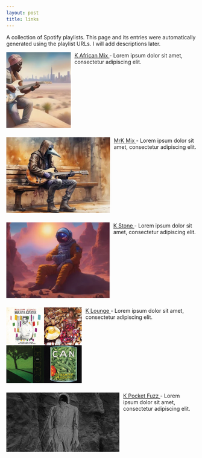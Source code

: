 ```yaml
---
layout: post
title: links
---
```


A collection of Spotify playlists. This page and its entries were automatically generated using the playlist URLs. I will add descriptions later.

<div style="float: left; clear: left; height: 225px; display: block;">
<a href="https://open.spotify.com/playlist/5IPCmzI4LZ6JkF1UXPNMeY">
  <img src="/assets/images/KAfricanMix.png" alt="K African Mix thumbnail" style="float: left; clear: left; margin-right: 10px; max-height: 200px; width: auto;"/>
  K African Mix
</a> - Lorem ipsum dolor sit amet, consectetur adipiscing elit.
</div>

<div style="float: left; clear: left; height: 225px; display: block;">
<a href="https://open.spotify.com/playlist/13ahX5FXGbRZeVJ6Ohek4T?si=YuS36vnFQRKwKGD_UNUtQQ">
  <img src="/assets/images/MrKMix.png" alt="MrK Mix thumbnail" style="float: left; clear: left; margin-right: 10px; max-height: 200px; width: auto;"/>
  MrK Mix
</a> - Lorem ipsum dolor sit amet, consectetur adipiscing elit.
</div>

<div style="float: left; clear: left; height: 225px; display: block;">
<a href="https://open.spotify.com/playlist/6sI29QfV7Y4E6lK8WIn81b">
  <img src="/assets/images/KStone.png" alt="K Stone thumbnail" style="float: left; clear: left; margin-right: 10px; max-height: 200px; width: auto;"/>
  K Stone
</a> - Lorem ipsum dolor sit amet, consectetur adipiscing elit.
</div>

<div style="float: left; clear: left; height: 225px; display: block;">
<a href="https://open.spotify.com/playlist/3LL4KtMaku3ZJCvCocwrtA">
  <img src="/assets/images/KLounge.png" alt="K Lounge thumbnail" style="float: left; clear: left; margin-right: 10px; max-height: 200px; width: auto;"/>
  K Lounge
</a> - Lorem ipsum dolor sit amet, consectetur adipiscing elit.
</div>

<div style="float: left; clear: left; height: 225px; display: block;">
<a href="https://open.spotify.com/playlist/4St58heOdVaFDgdolBxCwW">
  <img src="/assets/images/KPocketFuzz.png" alt="K Pocket Fuzz thumbnail" style="float: left; clear: left; margin-right: 10px; max-height: 200px; width: auto;"/>
  K Pocket Fuzz
</a> - Lorem ipsum dolor sit amet, consectetur adipiscing elit.
</div>